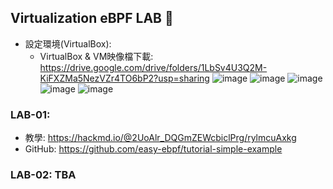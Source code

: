 ## Virtualization eBPF LAB 🙌

- 設定環境(VirtualBox):
  - VirtualBox & VM映像檔下載: https://drive.google.com/drive/folders/1LbSv4U3Q2M-KiFXZMa5NezVZr4TO6bP2?usp=sharing
  ![image](https://github.com/user-attachments/assets/5bed1f9a-7d38-4890-855e-1d3792c8d68e)
  ![image](https://github.com/user-attachments/assets/4f9e7518-0bd6-403c-bbef-208d5316002a)
  ![image](https://github.com/user-attachments/assets/c52cb9a8-366d-4108-9f4e-7fba45698d16)
  ![image](https://github.com/user-attachments/assets/8168913a-6063-4afc-94ec-dcbae7484ccc)
  ![image](https://github.com/user-attachments/assets/d8780cfe-1cde-4f2d-9544-c94588204d2b)



### LAB-01:
- 教學: https://hackmd.io/@2UoAlr_DQGmZEWcbiclPrg/rylmcuAxkg
- GitHub: https://github.com/easy-ebpf/tutorial-simple-example

### LAB-02: TBA
